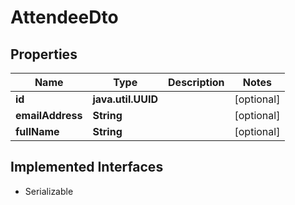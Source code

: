 

# AttendeeDto


## Properties

Name | Type | Description | Notes
------------ | ------------- | ------------- | -------------
**id** | **java.util.UUID** |  |  [optional]
**emailAddress** | **String** |  |  [optional]
**fullName** | **String** |  |  [optional]


## Implemented Interfaces

* Serializable


